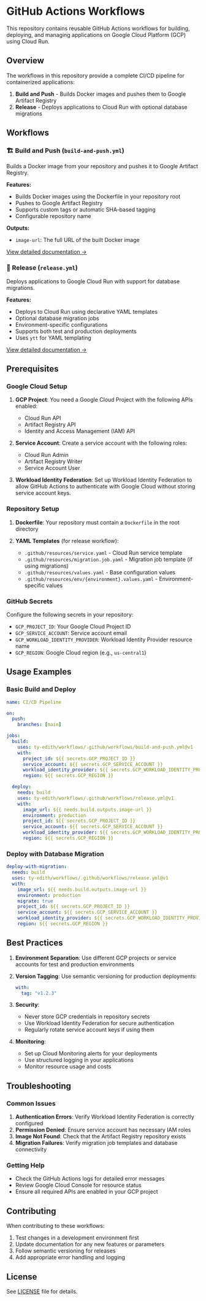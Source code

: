 # GitHub Actions Workflows

This repository contains reusable GitHub Actions workflows for building, deploying, and managing applications on Google Cloud Platform (GCP) using Cloud Run.

## Overview

The workflows in this repository provide a complete CI/CD pipeline for containerized applications:

1. **Build and Push** - Builds Docker images and pushes them to Google Artifact Registry
2. **Release** - Deploys applications to Cloud Run with optional database migrations

## Workflows

### 🏗️ Build and Push (`build-and-push.yml`)

Builds a Docker image from your repository and pushes it to Google Artifact Registry.

**Features:**

- Builds Docker images using the Dockerfile in your repository root
- Pushes to Google Artifact Registry
- Supports custom tags or automatic SHA-based tagging
- Configurable repository name

**Outputs:**

- `image-url`: The full URL of the built Docker image

[View detailed documentation →](./docs/build-and-push.md)

### 🚀 Release (`release.yml`)

Deploys applications to Google Cloud Run with support for database migrations.

**Features:**

- Deploys to Cloud Run using declarative YAML templates
- Optional database migration jobs
- Environment-specific configurations
- Supports both test and production deployments
- Uses `ytt` for YAML templating

[View detailed documentation →](./docs/release.md)

## Prerequisites

### Google Cloud Setup

1. **GCP Project**: You need a Google Cloud Project with the following APIs enabled:
   - Cloud Run API
   - Artifact Registry API
   - Identity and Access Management (IAM) API

2. **Service Account**: Create a service account with the following roles:
   - Cloud Run Admin
   - Artifact Registry Writer
   - Service Account User

3. **Workload Identity Federation**: Set up Workload Identity Federation to allow GitHub Actions to authenticate with Google Cloud without storing service account keys.

### Repository Setup

1. **Dockerfile**: Your repository must contain a `Dockerfile` in the root directory

2. **YAML Templates** (for release workflow):
   - `.github/resources/service.yaml` - Cloud Run service template
   - `.github/resources/migration.job.yaml` - Migration job template (if using migrations)
   - `.github/resources/values.yaml` - Base configuration values
   - `.github/resources/env/{environment}.values.yaml` - Environment-specific values

### GitHub Secrets

Configure the following secrets in your repository:

- `GCP_PROJECT_ID`: Your Google Cloud Project ID
- `GCP_SERVICE_ACCOUNT`: Service account email
- `GCP_WORKLOAD_IDENTITY_PROVIDER`: Workload Identity Provider resource name
- `GCP_REGION`: Google Cloud region (e.g., `us-central1`)

## Usage Examples

### Basic Build and Deploy

```yaml
name: CI/CD Pipeline

on:
  push:
    branches: [main]

jobs:
  build:
    uses: ty-edith/workflows/.github/workflows/build-and-push.yml@v1
    with:
      project_id: ${{ secrets.GCP_PROJECT_ID }}
      service_account: ${{ secrets.GCP_SERVICE_ACCOUNT }}
      workload_identity_provider: ${{ secrets.GCP_WORKLOAD_IDENTITY_PROVIDER }}
      region: ${{ secrets.GCP_REGION }}

  deploy:
    needs: build
    uses: ty-edith/workflows/.github/workflows/release.yml@v1
    with:
      image_url: ${{ needs.build.outputs.image-url }}
      environment: production
      project_id: ${{ secrets.GCP_PROJECT_ID }}
      service_account: ${{ secrets.GCP_SERVICE_ACCOUNT }}
      workload_identity_provider: ${{ secrets.GCP_WORKLOAD_IDENTITY_PROVIDER }}
      region: ${{ secrets.GCP_REGION }}
```

### Deploy with Database Migration

```yaml
deploy-with-migration:
  needs: build
  uses: ty-edith/workflows/.github/workflows/release.yml@v1
  with:
    image_url: ${{ needs.build.outputs.image-url }}
    environment: production
    migrate: true
    project_id: ${{ secrets.GCP_PROJECT_ID }}
    service_account: ${{ secrets.GCP_SERVICE_ACCOUNT }}
    workload_identity_provider: ${{ secrets.GCP_WORKLOAD_IDENTITY_PROVIDER }}
    region: ${{ secrets.GCP_REGION }}
```

## Best Practices

1. **Environment Separation**: Use different GCP projects or service accounts for test and production environments

2. **Version Tagging**: Use semantic versioning for production deployments:

   ```yaml
   with:
     tag: "v1.2.3"
   ```

3. **Security**:

   - Never store GCP credentials in repository secrets
   - Use Workload Identity Federation for secure authentication
   - Regularly rotate service account keys if using them

4. **Monitoring**:

   - Set up Cloud Monitoring alerts for your deployments
   - Use structured logging in your applications
   - Monitor resource usage and costs

## Troubleshooting

### Common Issues

1. **Authentication Errors**: Verify Workload Identity Federation is correctly configured
2. **Permission Denied**: Ensure service account has necessary IAM roles
3. **Image Not Found**: Check that the Artifact Registry repository exists
4. **Migration Failures**: Verify migration job templates and database connectivity

### Getting Help

- Check the GitHub Actions logs for detailed error messages
- Review Google Cloud Console for resource status
- Ensure all required APIs are enabled in your GCP project

## Contributing

When contributing to these workflows:

1. Test changes in a development environment first
2. Update documentation for any new features or parameters
3. Follow semantic versioning for releases
4. Add appropriate error handling and logging

## License

See [LICENSE](./LICENSE) file for details.
